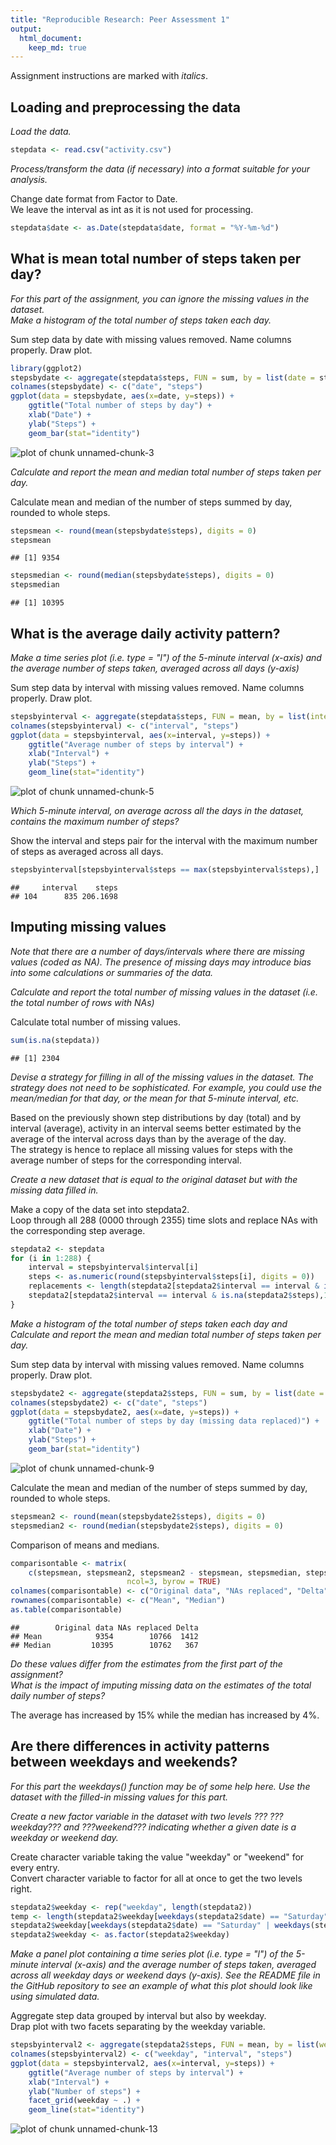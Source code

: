 ```yaml
---
title: "Reproducible Research: Peer Assessment 1"
output: 
  html_document:
    keep_md: true
---
```


Assignment instructions are marked with *italics*.

## Loading and preprocessing the data

*Load the data.*

```r
stepdata <- read.csv("activity.csv")
```

*Process/transform the data (if necessary) into a format suitable for your analysis.*  
  
Change date format from Factor to Date.  
We leave the interval as int as it is not used for processing.

```r
stepdata$date <- as.Date(stepdata$date, format = "%Y-%m-%d")
```

## What is mean total number of steps taken per day?

*For this part of the assignment, you can ignore the missing values in the dataset.*  
*Make a histogram of the total number of steps taken each day.*  
  
Sum step data by date with missing values removed. Name columns properly. Draw plot.

```r
library(ggplot2)
stepsbydate <- aggregate(stepdata$steps, FUN = sum, by = list(date = stepdata$date), na.rm = TRUE)
colnames(stepsbydate) <- c("date", "steps")
ggplot(data = stepsbydate, aes(x=date, y=steps)) +
    ggtitle("Total number of steps by day") +
    xlab("Date") +
    ylab("Steps") +
    geom_bar(stat="identity")
```

![plot of chunk unnamed-chunk-3](figure/unnamed-chunk-3-1.png) 

*Calculate and report the mean and median total number of steps taken per day.*  
  
Calculate mean and median of the number of steps summed by day, rounded to whole steps.

```r
stepsmean <- round(mean(stepsbydate$steps), digits = 0)
stepsmean
```

```
## [1] 9354
```

```r
stepsmedian <- round(median(stepsbydate$steps), digits = 0)
stepsmedian
```

```
## [1] 10395
```

## What is the average daily activity pattern?

*Make a time series plot (i.e. type = "l") of the 5-minute interval (x-axis) and the average number of steps taken, averaged across all days (y-axis)*  
  
Sum step data by interval with missing values removed. Name columns properly. Draw plot.

```r
stepsbyinterval <- aggregate(stepdata$steps, FUN = mean, by = list(interval = stepdata$interval), na.rm = TRUE)
colnames(stepsbyinterval) <- c("interval", "steps")
ggplot(data = stepsbyinterval, aes(x=interval, y=steps)) +
    ggtitle("Average number of steps by interval") +
    xlab("Interval") +
    ylab("Steps") +
    geom_line(stat="identity")
```

![plot of chunk unnamed-chunk-5](figure/unnamed-chunk-5-1.png) 

*Which 5-minute interval, on average across all the days in the dataset, contains the maximum number of steps?*  
  
Show the interval and steps pair for the interval with the maximum number of steps as averaged across all days.  

```r
stepsbyinterval[stepsbyinterval$steps == max(stepsbyinterval$steps),]
```

```
##     interval    steps
## 104      835 206.1698
```

## Imputing missing values

*Note that there are a number of days/intervals where there are missing values (coded as NA). The presence of missing days may introduce bias into some calculations or summaries of the data.*  
  
*Calculate and report the total number of missing values in the dataset (i.e. the total number of rows with NAs)*  
  
Calculate total number of missing values.  

```r
sum(is.na(stepdata))
```

```
## [1] 2304
```

*Devise a strategy for filling in all of the missing values in the dataset. The strategy does not need to be sophisticated. For example, you could use the mean/median for that day, or the mean for that 5-minute interval, etc.*  
  
Based on the previously shown step distributions by day (total) and by interval (average), activity in an interval seems better estimated by the average of the interval across days than by the average of the day.  
The strategy is hence to replace all missing values for steps with the average number of steps for the corresponding interval.
  
*Create a new dataset that is equal to the original dataset but with the missing data filled in.*  
  
Make a copy of the data set into stepdata2.  
Loop through all 288 (0000 through 2355) time slots and replace NAs with the corresponding step average.

```r
stepdata2 <- stepdata
for (i in 1:288) {
    interval = stepsbyinterval$interval[i]
    steps <- as.numeric(round(stepsbyinterval$steps[i], digits = 0))
    replacements <- length(stepdata2[stepdata2$interval == interval & is.na(stepdata2$steps),1])
    stepdata2[stepdata2$interval == interval & is.na(stepdata2$steps),1] <- rep(steps, replacements)
}
```

*Make a histogram of the total number of steps taken each day and Calculate and report the mean and median total number of steps taken per day.*  
  
Sum step data by interval with missing values removed. Name columns properly. Draw plot.

```r
stepsbydate2 <- aggregate(stepdata2$steps, FUN = sum, by = list(date = stepdata2$date), na.rm = TRUE)
colnames(stepsbydate2) <- c("date", "steps")
ggplot(data = stepsbydate2, aes(x=date, y=steps)) +
    ggtitle("Total number of steps by day (missing data replaced)") +
    xlab("Date") +
    ylab("Steps") +
    geom_bar(stat="identity")
```

![plot of chunk unnamed-chunk-9](figure/unnamed-chunk-9-1.png) 
  
Calculate the mean and median of the number of steps summed by day, rounded to whole steps.

```r
stepsmean2 <- round(mean(stepsbydate2$steps), digits = 0)
stepsmedian2 <- round(median(stepsbydate2$steps), digits = 0)
```
  
Comparison of means and medians.

```r
comparisontable <- matrix(
    c(stepsmean, stepsmean2, stepsmean2 - stepsmean, stepsmedian, stepsmedian2, stepsmedian2 - stepsmedian),
                          ncol=3, byrow = TRUE)
colnames(comparisontable) <- c("Original data", "NAs replaced", "Delta")
rownames(comparisontable) <- c("Mean", "Median")
as.table(comparisontable)
```

```
##        Original data NAs replaced Delta
## Mean            9354        10766  1412
## Median         10395        10762   367
```
  
*Do these values differ from the estimates from the first part of the assignment?*  
*What is the impact of imputing missing data on the estimates of the total daily number of steps?*  
  
The average has increased by 15% while the median has increased by 4%.  

## Are there differences in activity patterns between weekdays and weekends?

*For this part the weekdays() function may be of some help here. Use the dataset with the filled-in missing values for this part.*  
  
*Create a new factor variable in the dataset with two levels ??? ???weekday??? and ???weekend??? indicating whether a given date is a weekday or weekend day.*  
  
Create character variable taking the value "weekday" or "weekend" for every entry.  
Convert character variable to factor for all at once to get the two levels right.

```r
stepdata2$weekday <- rep("weekday", length(stepdata2))
temp <- length(stepdata2$weekday[weekdays(stepdata2$date) == "Saturday" | weekdays(stepdata2$date) == "Sunday"])
stepdata2$weekday[weekdays(stepdata2$date) == "Saturday" | weekdays(stepdata2$date) == "Sunday"] <- rep("weekend", temp)
stepdata2$weekday <- as.factor(stepdata2$weekday)
```

*Make a panel plot containing a time series plot (i.e. type = "l") of the 5-minute interval (x-axis) and the average number of steps taken, averaged across all weekday days or weekend days (y-axis). See the README file in the GitHub repository to see an example of what this plot should look like using simulated data.*  
  
Aggregate step data grouped by interval but also by weekday.  
Drap plot with two facets separating by the weekday variable.

```r
stepsbyinterval2 <- aggregate(stepdata2$steps, FUN = mean, by = list(weekday = stepdata2$weekday, interval = stepdata2$interval), na.rm = TRUE)
colnames(stepsbyinterval2) <- c("weekday", "interval", "steps")
ggplot(data = stepsbyinterval2, aes(x=interval, y=steps)) +
    ggtitle("Average number of steps by interval") +
    xlab("Interval") +
    ylab("Number of steps") +
    facet_grid(weekday ~ .) +
    geom_line(stat="identity")
```

![plot of chunk unnamed-chunk-13](figure/unnamed-chunk-13-1.png) 


